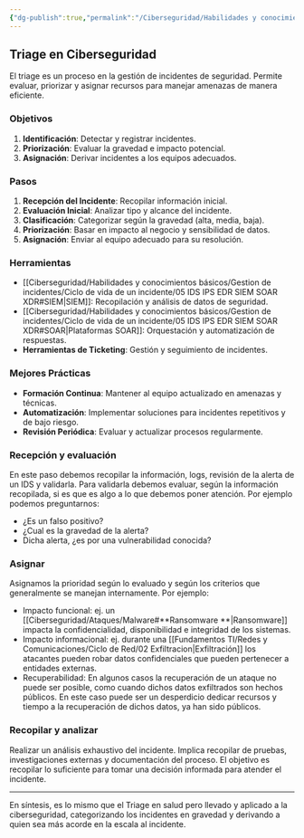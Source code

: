 ```yaml
---
{"dg-publish":true,"permalink":"/Ciberseguridad/Habilidades y conocimientos básicos/Gestion de incidentes/Triage/"}
---
```


## Triage en Ciberseguridad

El triage es un proceso en la gestión de incidentes de seguridad. Permite evaluar, priorizar y asignar recursos para manejar amenazas de manera eficiente.
### Objetivos

1. **Identificación**: Detectar y registrar incidentes.
2. **Priorización**: Evaluar la gravedad e impacto potencial.
3. **Asignación**: Derivar incidentes a los equipos adecuados.

### Pasos

1. **Recepción del Incidente**: Recopilar información inicial.
2. **Evaluación Inicial**: Analizar tipo y alcance del incidente.
3. **Clasificación**: Categorizar según la gravedad (alta, media, baja).
4. **Priorización**: Basar en impacto al negocio y sensibilidad de datos.
5. **Asignación**: Enviar al equipo adecuado para su resolución.

### Herramientas

- [[Ciberseguridad/Habilidades y conocimientos básicos/Gestion de incidentes/Ciclo de vida de un incidente/05 IDS IPS EDR SIEM SOAR XDR#SIEM\|SIEM]]: Recopilación y análisis de datos de seguridad.
- [[Ciberseguridad/Habilidades y conocimientos básicos/Gestion de incidentes/Ciclo de vida de un incidente/05 IDS IPS EDR SIEM SOAR XDR#SOAR\|Plataformas SOAR]]: Orquestación y automatización de respuestas.
- **Herramientas de Ticketing**: Gestión y seguimiento de incidentes.

### Mejores Prácticas

- **Formación Continua**: Mantener al equipo actualizado en amenazas y técnicas.
- **Automatización**: Implementar soluciones para incidentes repetitivos y de bajo riesgo.
- **Revisión Periódica**: Evaluar y actualizar procesos regularmente.

### Recepción y evaluación

En este paso debemos recopilar la información, logs, revisión de la alerta de un IDS y validarla.
Para validarla debemos evaluar, según la información recopilada, si es que es algo a lo que debemos poner atención. Por ejemplo podemos preguntarnos:
- ¿Es un falso positivo?
- ¿Cual es la gravedad de la alerta?
- Dicha alerta, ¿es por una vulnerabilidad conocida?

### Asignar

Asignamos la prioridad según lo evaluado y según los criterios que generalmente se manejan internamente. Por ejemplo:
- Impacto funcional: ej. un [[Ciberseguridad/Ataques/Malware#**Ransomware **\|Ransomware]] impacta la confidencialidad, disponibilidad e integridad de los sistemas.
- Impacto informacional: ej. durante una [[Fundamentos TI/Redes y Comunicaciones/Ciclo de Red/02 Exfiltracion\|Exfiltración]] los atacantes pueden robar datos confidenciales que pueden pertenecer a entidades externas.
- Recuperabilidad: En algunos casos la recuperación de un ataque no puede ser posible, como cuando dichos datos exfiltrados son hechos públicos. En este caso puede ser un desperdicio dedicar recursos y tiempo a la recuperación de dichos datos, ya han sido públicos.

### Recopilar y analizar

Realizar un análisis exhaustivo del incidente. Implica recopilar de pruebas, investigaciones externas y documentación del proceso. El objetivo es recopilar lo suficiente para tomar una decisión informada para atender el incidente.

---
En síntesis, es lo mismo que el Triage en salud pero llevado y aplicado a la ciberseguridad, categorizando los incidentes en gravedad y derivando a quien sea más acorde en la escala al incidente.